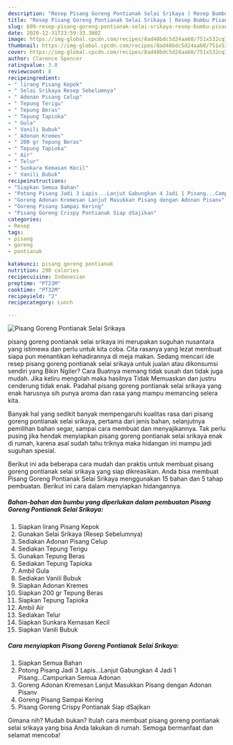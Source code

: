 ```yaml
---
description: "Resep Pisang Goreng Pontianak Selai Srikaya | Resep Bumbu Pisang Goreng Pontianak Selai Srikaya Yang Enak Banget"
title: "Resep Pisang Goreng Pontianak Selai Srikaya | Resep Bumbu Pisang Goreng Pontianak Selai Srikaya Yang Enak Banget"
slug: 609-resep-pisang-goreng-pontianak-selai-srikaya-resep-bumbu-pisang-goreng-pontianak-selai-srikaya-yang-enak-banget
date: 2020-12-31T23:59:33.300Z
image: https://img-global.cpcdn.com/recipes/8ad48bdc5d24aa60/751x532cq70/pisang-goreng-pontianak-selai-srikaya-foto-resep-utama.jpg
thumbnail: https://img-global.cpcdn.com/recipes/8ad48bdc5d24aa60/751x532cq70/pisang-goreng-pontianak-selai-srikaya-foto-resep-utama.jpg
cover: https://img-global.cpcdn.com/recipes/8ad48bdc5d24aa60/751x532cq70/pisang-goreng-pontianak-selai-srikaya-foto-resep-utama.jpg
author: Clarence Spencer
ratingvalue: 3.8
reviewcount: 8
recipeingredient:
- " lirang Pisang Kepok"
- " Selai Srikaya Resep Sebelumnya"
- " Adonan Pisang Celup"
- " Tepung Terigu"
- " Tepung Beras"
- " Tepung Tapioka"
- " Gula"
- " Vanili Bubuk"
- " Adonan Kremes"
- " 200 gr Tepung Beras"
- " Tepung Tapioka"
- " Air"
- " Telur"
- " Sunkara Kemasan Kecil"
- " Vanili Bubuk"
recipeinstructions:
- "Siapkan Semua Bahan"
- "Potong Pisang Jadi 3 Lapis...Lanjut Gabungkan 4 Jadi 1 Pisang...Campurkan Semua Adonan"
- "Goreng Adonan Kremesan Lanjut Masukkan Pisang dengan Adonan Pisanv"
- "Goreng Pisang Sampai Kering"
- "Pisang Goreng Crispy Pontianak Siap dSajikan"
categories:
- Resep
tags:
- pisang
- goreng
- pontianak

katakunci: pisang goreng pontianak 
nutrition: 290 calories
recipecuisine: Indonesian
preptime: "PT23M"
cooktime: "PT32M"
recipeyield: "2"
recipecategory: Lunch

---
```



![Pisang Goreng Pontianak Selai Srikaya](https://img-global.cpcdn.com/recipes/8ad48bdc5d24aa60/751x532cq70/pisang-goreng-pontianak-selai-srikaya-foto-resep-utama.jpg)


pisang goreng pontianak selai srikaya ini merupakan suguhan nusantara yang istimewa dan perlu untuk kita coba. Cita rasanya yang lezat membuat siapa pun menantikan kehadirannya di meja makan.
Sedang mencari ide resep pisang goreng pontianak selai srikaya untuk jualan atau dikonsumsi sendiri yang Bikin Ngiler? Cara Buatnya memang tidak susah dan tidak juga mudah. Jika keliru mengolah maka hasilnya Tidak Memuaskan dan justru cenderung tidak enak. Padahal pisang goreng pontianak selai srikaya yang enak harusnya sih punya aroma dan rasa yang mampu memancing selera kita.

Banyak hal yang sedikit banyak mempengaruhi kualitas rasa dari pisang goreng pontianak selai srikaya, pertama dari jenis bahan, selanjutnya pemilihan bahan segar, sampai cara membuat dan menyajikannya. Tak perlu pusing jika hendak menyiapkan pisang goreng pontianak selai srikaya enak di rumah, karena asal sudah tahu triknya maka hidangan ini mampu jadi suguhan spesial.




Berikut ini ada beberapa cara mudah dan praktis untuk membuat pisang goreng pontianak selai srikaya yang siap dikreasikan. Anda bisa membuat Pisang Goreng Pontianak Selai Srikaya menggunakan 15 bahan dan 5 tahap pembuatan. Berikut ini cara dalam menyiapkan hidangannya.

<!--inarticleads1-->

##### Bahan-bahan dan bumbu yang diperlukan dalam pembuatan Pisang Goreng Pontianak Selai Srikaya:

1. Siapkan  lirang Pisang Kepok
1. Gunakan  Selai Srikaya (Resep Sebelumnya)
1. Sediakan  Adonan Pisang Celup
1. Sediakan  Tepung Terigu
1. Gunakan  Tepung Beras
1. Sediakan  Tepung Tapioka
1. Ambil  Gula
1. Sediakan  Vanili Bubuk
1. Siapkan  Adonan Kremes
1. Siapkan  200 gr Tepung Beras
1. Siapkan  Tepung Tapioka
1. Ambil  Air
1. Sediakan  Telur
1. Siapkan  Sunkara Kemasan Kecil
1. Siapkan  Vanili Bubuk




<!--inarticleads2-->

##### Cara menyiapkan Pisang Goreng Pontianak Selai Srikaya:

1. Siapkan Semua Bahan
1. Potong Pisang Jadi 3 Lapis...Lanjut Gabungkan 4 Jadi 1 Pisang...Campurkan Semua Adonan
1. Goreng Adonan Kremesan Lanjut Masukkan Pisang dengan Adonan Pisanv
1. Goreng Pisang Sampai Kering
1. Pisang Goreng Crispy Pontianak Siap dSajikan




Gimana nih? Mudah bukan? Itulah cara membuat pisang goreng pontianak selai srikaya yang bisa Anda lakukan di rumah. Semoga bermanfaat dan selamat mencoba!
